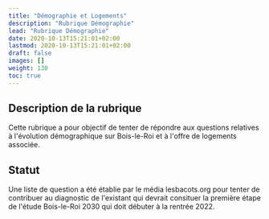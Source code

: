 ```yaml
---
title: "Démographie et Logements"
description: "Rubrique Démographie"
lead: "Rubrique Démographie"
date: 2020-10-13T15:21:01+02:00
lastmod: 2020-10-13T15:21:01+02:00
draft: false
images: []
weight: 130
toc: true
---
```


## Description de la rubrique

Cette rubrique a pour objectif de tenter de répondre aux questions relatives à l'évolution démographique sur Bois-le-Roi et à l'offre de logements associée.

## Statut

Une liste de question a été établie par le média lesbacots.org pour tenter de contribuer au diagnostic de l'existant qui devrait consituer la première étape de l'étude Bois-le-Roi 2030 qui doit débuter à la rentrée 2022.